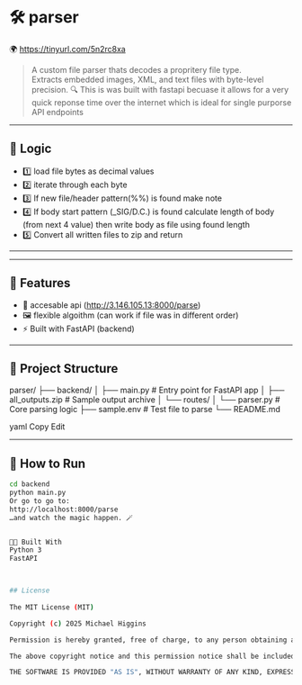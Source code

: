 # 🛠️ parser

🌍 https://tinyurl.com/5n2rc8xa
> A custom file parser thats decodes a propritery file type.  
Extracts embedded images, XML, and text files with byte-level precision. 🔍
> This is was built with fastapi becuase it allows for a very quick reponse time over the internet which is ideal for single purporse API endpoints


---

## 🚀 Logic

- 1️⃣ load file bytes as decimal values
- 2️⃣ iterate through each byte
- 3️⃣ If new file/header pattern(%%) is found make note
- 4️⃣ If body start pattern (_SIG/D.C.) is found calculate length of body (from next 4 value) then write body as file using found length
- 5️⃣ Convert all written files to zip and return

---


---

## 🚀 Features

- 🔢 accesable api (http://3.146.105.13:8000/parse)
- 🖼️ flexible algoithm (can work if file was in different order)
- ⚡ Built with FastAPI (backend)

---

## 📁 Project Structure

parser/
├── backend/
│ ├── main.py # Entry point for FastAPI app
│ ├── all_outputs.zip # Sample output archive
│ └── routes/
│ └── parser.py # Core parsing logic
├── sample.env # Test file to parse
└── README.md

yaml
Copy
Edit

---

## 🧪 How to Run

```bash
cd backend
python main.py
Or go to go to:
http://localhost:8000/parse
…and watch the magic happen. 🪄


👩‍💻 Built With
Python 3
FastAPI



## License
 
The MIT License (MIT)

Copyright (c) 2025 Michael Higgins

Permission is hereby granted, free of charge, to any person obtaining a copy of this software and associated documentation files (the "Software"), to deal in the Software without restriction, including without limitation the rights to use, copy, modify, merge, publish, distribute, sublicense, and/or sell copies of the Software, and to permit persons to whom the Software is furnished to do so, subject to the following conditions:

The above copyright notice and this permission notice shall be included in all copies or substantial portions of the Software.

THE SOFTWARE IS PROVIDED "AS IS", WITHOUT WARRANTY OF ANY KIND, EXPRESS OR IMPLIED, INCLUDING BUT NOT LIMITED TO THE WARRANTIES OF MERCHANTABILITY, FITNESS FOR A PARTICULAR PURPOSE AND NONINFRINGEMENT. IN NO EVENT SHALL THE AUTHORS OR COPYRIGHT HOLDERS BE LIABLE FOR ANY CLAIM, DAMAGES OR OTHER LIABILITY, WHETHER IN AN ACTION OF CONTRACT, TORT OR OTHERWISE, ARISING FROM, OUT OF OR IN CONNECTION WITH THE SOFTWARE OR THE USE OR OTHER DEALINGS IN THE SOFTWARE.
